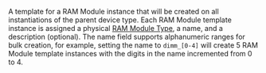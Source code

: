 A template for a RAM Module instance that will be created on all instantiations of the parent device type.
Each RAM Module template instance is assigned a physical [RAM Module Type](rammoduletype.md), a name, and a description (optional).
The name field supports alphanumeric ranges for bulk creation, for example, setting the name to `dimm_[0-4]` will create 5 RAM Module template instances with the digits in the name incremented from 0 to 4.
